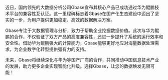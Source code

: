 近日，国内领先的大数据分析公司Gbase宣布其核心产品已成功通过华为鲲鹏技术平台的兼容性互认证。这一里程碑标志着Gbase在国产化生态建设中迈出了坚实的一步，为用户提供更加稳定、高效的数据解决方案。

Gbase专注于大数据管理与分析，致力于帮助企业挖掘数据价值。此次与华为鲲鹏的合作，不仅验证了双方产品的高度兼容性，还进一步提升了系统的运行效率和安全性。借助华为鲲鹏强大的计算能力，Gbase能够更好地应对海量数据处理需求，为企业数字化转型提供强有力的支持。

未来，Gbase将继续深化与华为等国产厂商的合作，共同推动中国信息技术产业的发展，助力更多企业实现智能化升级。选择Gbase，让您的数据焕发无限可能！